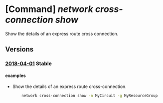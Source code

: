 # [Command] _network cross-connection show_

Show the details of an express route cross connection.

## Versions

### [2018-04-01](/Resources/mgmt-plane/L3N1YnNjcmlwdGlvbnMve30vcmVzb3VyY2Vncm91cHMve30vcHJvdmlkZXJzL21pY3Jvc29mdC5uZXR3b3JrL2V4cHJlc3Nyb3V0ZWNyb3NzY29ubmVjdGlvbnMve30=/2018-04-01.xml) **Stable**

<!-- mgmt-plane /subscriptions/{}/resourcegroups/{}/providers/microsoft.network/expressroutecrossconnections/{} 2018-04-01 -->

#### examples

- Show the details of an express route cross-connection.
    ```bash
        network cross-connection show -n MyCircuit -g MyResourceGroup
    ```
